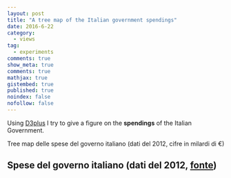```yaml
---
layout: post
title: "A tree map of the Italian government spendings"
date: 2016-6-22
category: 
  - views
tag:
  - experiments
comments: true
show_meta: true
comments: true
mathjax: true
gistembed: true
published: true
noindex: false
nofollow: false
---
```


Using [D3plus](http://d3plus.org/) I try to give a figure on the **spendings** of the Italian Government.

<!--more-->

Tree map delle spese del governo italiano (dati del 2012, cifre in milardi di €)

## Spese del governo italiano (dati del 2012, [fonte](http://www.oggi.it/attualita/notizie/2012/06/11/stato-sprecone-i-ministeri-ci-costano-un-miliardo-di-euro-al-giorno/))

<script src="https://d3js.org/d3.v3.min.js"></script>

<script src="https://damianobacci.github.io/files/d3plus.js"></script>

<div id="viz"></div>

<script>
  var sample_data = [
    {"value": 100, "name": "Lavoro e politiche sociali"},
    {"value": 79, "name": "Economia e finanze"},
    {"value": 44, "name": "Istruzione e università"},
    {"value": 19, "name": "Difesa"},
    {"value": 11, "name": "Interno"},
    {"value": 7.6, "name": "Infrastrutture e trasporti"},
    {"value": 7.2, "name": "Sviluppo economico"},
    {"value": 7.2, "name": "Giustizia"},
    {"value": 1.7, "name": "Affari esteri"},
    {"value": 0.9, "name": "Salute"},
  ]

  var visualization = d3plus.viz()
    .container("#viz")  
    .data(sample_data)  
    .type("tree_map")   
    .id("name")         
    .size("value")      
    .draw()             
</script>






